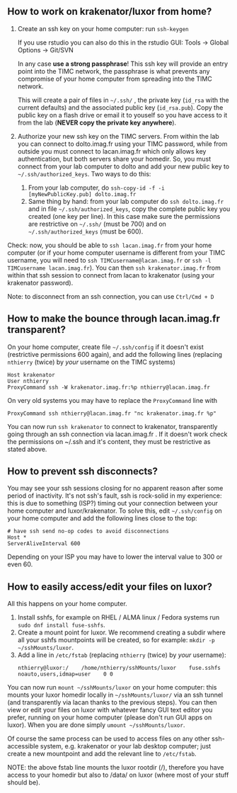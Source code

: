 ## How to work on krakenator/luxor from home?

1. Create an ssh key on your home computer:
    run `ssh-keygen`
    
    If you use rstudio you can also do this in the rstudio GUI: Tools -> Global Options -> Git/SVN

    In any case **use a strong passphrase**! This ssh key will provide an entry point into the TIMC network, the passphrase is what prevents any compromise of your home computer from spreading into the TIMC network.

    This will create a pair of files in `~/.ssh/` , the private key (`id_rsa` with the current defaults) and the associated public key (`id_rsa.pub`). Copy the public key on a flash drive or email it to youself so you have access to it from the lab (**NEVER copy the private key anywhere**).

2. Authorize your new ssh key on the TIMC servers. From within the lab you can connect to dolto.imag.fr using your TIMC password, while from outside you must connect to lacan.imag.fr which only allows key authentication, but both servers share your homedir. So, you must connect from your lab computer to dolto and add your new public key to `~/.ssh/authorized_keys`. Two ways to do this:
    1. From your lab computer, do `ssh-copy-id -f -i [myNewPublicKey.pub] dolto.imag.fr`
    2. Same thing by hand: from your lab computer do `ssh dolto.imag.fr` and in file `~/.ssh/authorized_keys`, copy the complete public key you created (one key per line). In this case make sure the permissions are restrictive on `~/.ssh/` (must be 700) and on  `~/.ssh/authorized_keys` (must be 600).

Check: now, you should be able to `ssh lacan.imag.fr` from your home computer (or if your home computer username is different from your TIMC username, you will need to `ssh TIMCusername@lacan.imag.fr` or `ssh -l TIMCusername lacan.imag.fr`). You can then `ssh krakenator.imag.fr` from within that ssh session to connect from lacan to krakenator (using your krakenator password).

Note: to disconnect from an ssh connection, you can use `Ctrl/Cmd + D`


## How to make the bounce through lacan.imag.fr transparent?

On your home computer, create file `~/.ssh/config` if it doesn't exist (restrictive permissions 600 again), and add the following lines (replacing `nthierry` (twice) by *your* username on the TIMC systems)
```
Host krakenator
User nthierry
ProxyCommand ssh -W krakenator.imag.fr:%p nthierry@lacan.imag.fr 
```

On very old systems you may have to replace the `ProxyCommand` line with
```
ProxyCommand ssh nthierry@lacan.imag.fr "nc krakenator.imag.fr %p"
```
       
You can now run `ssh krakenator` to connect to krakenator, transparently going through an ssh connection via lacan.imag.fr .
If it doesn't work check the permissions on ~/.ssh and it's content, they must be restrictive as stated above.
    

## How to prevent ssh disconnects?

You may see your ssh sessions closing for no apparent reason after some period of inactivity. It's not ssh's fault, ssh is rock-solid in my experience: this is due to something (ISP?) timing out your connection between your home computer and luxor/krakenator.
To solve this, edit `~/.ssh/config` on your home computer and add the following lines close to the top:
```
# have ssh send no-op codes to avoid disconnections
Host *
ServerAliveInterval 600
```
Depending on your ISP you may have to lower the interval value to 300 or even 60.

    
## How to easily access/edit your files on luxor?

All this happens on your home computer.
1. Install sshfs, for example on RHEL / ALMA linux / Fedora systems run `sudo dnf install fuse-sshfs`.
1. Create a mount point for luxor. We recommend creating a subdir where all your sshfs mountpoints will be created, so for example: `mkdir -p ~/sshMounts/luxor`.
1. Add a line in `/etc/fstab` (replacing `nthierry` (twice) by *your* username):
    ```
    nthierry@luxor:/    /home/nthierry/sshMounts/luxor    fuse.sshfs    noauto,users,idmap=user    0 0
    ```

You can now run `mount ~/sshMounts/luxor` on your home computer: this mounts your luxor homedir locally in `~/sshMounts/luxor/` via an ssh tunnel (and transparently via lacan thanks to the previous steps). You can then view or edit your files on luxor with whatever fancy GUI text editor you prefer, running on your home computer (please don't run GUI apps on luxor). When you are done simply `umount ~/sshMounts/luxor`.

Of course the same process can be used to access files on any other ssh-accessible system, e.g. krakenator or your lab desktop computer; just create a new mountpoint and add the relevant line to `/etc/fstab`.

NOTE: the above fstab line mounts the luxor rootdir (/), therefore you have access to your homedir but also to /data/ on luxor (where most of your stuff should be).
